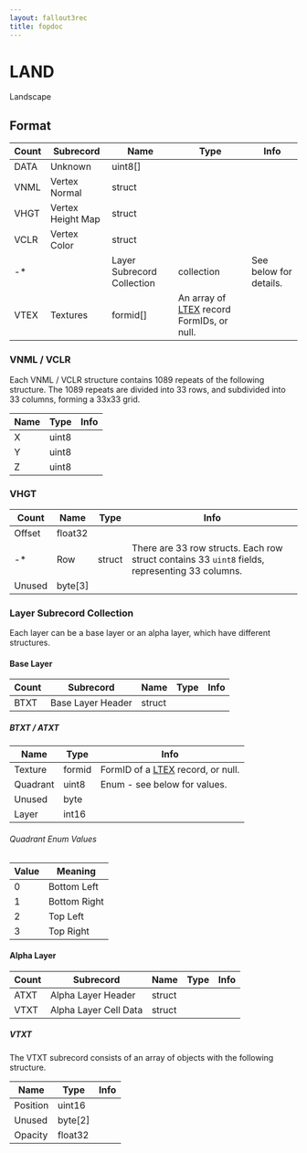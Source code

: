 ```yaml
---
layout: fallout3rec
title: fopdoc
---
```

LAND
====

Landscape

## Format

Count | Subrecord | Name | Type | Info
------|-------|------|------|-----
 | DATA | Unknown | uint8[] |
 | VNML | Vertex Normal | struct |
 | VHGT | Vertex Height Map | struct |
 | VCLR | Vertex Color | struct |
-* | | Layer Subrecord Collection | collection | See below for details.
 | VTEX | Textures | formid[] | An array of [LTEX](LTEX.md) record FormIDs, or null.

### VNML / VCLR

Each VNML / VCLR structure contains 1089 repeats of the following structure. The 1089 repeats are divided into 33 rows, and subdivided into 33 columns, forming a 33x33 grid.

Name | Type | Info
-----|------|-----
X | uint8 |
Y | uint8 |
Z | uint8 |

### VHGT

Count | Name | Type | Info
------|------|------|-----
 | Offset | float32 |
-* | Row | struct | There are 33 row structs. Each row struct contains 33 `uint8` fields, representing 33 columns.
 | Unused | byte[3] |

### Layer Subrecord Collection

Each layer can be a base layer or an alpha layer, which have different structures.

#### Base Layer

Count | Subrecord | Name | Type | Info
------|-------|------|------|-----
 | BTXT | Base Layer Header | struct |

##### BTXT / ATXT

Name | Type | Info
-----|------|-----
Texture | formid | FormID of a [LTEX](LTEX.md) record, or null.
Quadrant | uint8 | Enum - see below for values.
Unused | byte |
Layer | int16 |

###### Quadrant Enum Values

Value | Meaning
------|--------
0 | Bottom Left
1 | Bottom Right
2 | Top Left
3 | Top Right

#### Alpha Layer

Count | Subrecord | Name | Type | Info
------|-------|------|------|-----
 | ATXT | Alpha Layer Header | struct |
 | VTXT | Alpha Layer Cell Data | struct |

##### VTXT

The VTXT subrecord consists of an array of objects with the following structure.

Name | Type | Info
-----|------|-----
Position | uint16 |
Unused | byte[2] |
Opacity | float32 |

